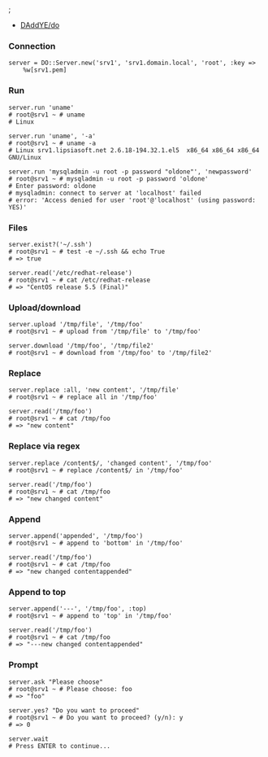 ;

-   [DAddYE/do](https://github.com/DAddYE/do)

### Connection

    server = DO::Server.new('srv1', 'srv1.domain.local', 'root', :key => 
        %w[srv1.pem]

### Run

    server.run 'uname'
    # root@srv1 ~ # uname
    # Linux

    server.run 'uname', '-a'
    # root@srv1 ~ # uname -a
    # Linux srv1.lipsiasoft.net 2.6.18-194.32.1.el5  x86_64 x86_64 x86_64 GNU/Linux

    server.run 'mysqladmin -u root -p password "oldone"', 'newpassword'
    # root@srv1 ~ # mysqladmin -u root -p password 'oldone'
    # Enter password: oldone
    # mysqladmin: connect to server at 'localhost' failed
    # error: 'Access denied for user 'root'@'localhost' (using password: YES)'

### Files

    server.exist?('~/.ssh')
    # root@srv1 ~ # test -e ~/.ssh && echo True
    # => true

    server.read('/etc/redhat-release')
    # root@srv1 ~ # cat /etc/redhat-release
    # => "CentOS release 5.5 (Final)"

### Upload/download

    server.upload '/tmp/file', '/tmp/foo'
    # root@srv1 ~ # upload from '/tmp/file' to '/tmp/foo'

    server.download '/tmp/foo', '/tmp/file2'
    # root@srv1 ~ # download from '/tmp/foo' to '/tmp/file2'

### Replace

    server.replace :all, 'new content', '/tmp/file'
    # root@srv1 ~ # replace all in '/tmp/foo'

    server.read('/tmp/foo')
    # root@srv1 ~ # cat /tmp/foo
    # => "new content"

### Replace via regex

    server.replace /content$/, 'changed content', '/tmp/foo'
    # root@srv1 ~ # replace /content$/ in '/tmp/foo'

    server.read('/tmp/foo')
    # root@srv1 ~ # cat /tmp/foo
    # => "new changed content"

### Append

    server.append('appended', '/tmp/foo')
    # root@srv1 ~ # append to 'bottom' in '/tmp/foo'

    server.read('/tmp/foo')
    # root@srv1 ~ # cat /tmp/foo
    # => "new changed contentappended"

### Append to top

    server.append('---', '/tmp/foo', :top)
    # root@srv1 ~ # append to 'top' in '/tmp/foo'

    server.read('/tmp/foo')
    # root@srv1 ~ # cat /tmp/foo
    # => "---new changed contentappended"

### Prompt

    server.ask "Please choose"
    # root@srv1 ~ # Please choose: foo
    # => "foo"

    server.yes? "Do you want to proceed"
    # root@srv1 ~ # Do you want to proceed? (y/n): y
    # => 0

    server.wait
    # Press ENTER to continue...
